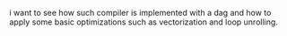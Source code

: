 i want to see how such compiler is implemented with a dag and how to apply
some basic optimizations such as vectorization and loop unrolling.

